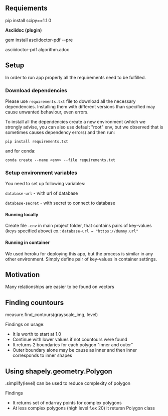 ## Requiements

pip install scipy==1.1.0

**Asciidoc (plugin)**

gem install asciidoctor-pdf --pre

asciidoctor-pdf algorithm.adoc 

## Setup
In order to run app properly all the requirements need to be fulfilled.

### Download dependencies
Please use `requirements.txt` file to download all the necessary dependencies. Installing them with different versions 
than specified may cause unwanted behaviour, even errors.

To install all the dependencies create a new environment (which we strongly advise, you can also use default "root" env, 
but we observed that is sometimes causes dependency errors) and then run:

```pip install requirements.txt ```

and for conda:

`conda create --name <env> --file requirements.txt`

### Setup environment variables
You need to set up following variables:

`database-url` - with url of database

`database-secret` - with secret to connect to database

#### Running locally
Create file `.env` in main project folder, that contains pairs of key-values (keys specified above) ex.: `database-url = "https://dummy.url"`



#### Running in container
We used heroku for deploying this app, but the process is similar in any other environment. Simply define pair of key-values in container settings.




## Motivation
Many relationships are easier to be found on vectors


## Finding countours


measure.find_contours(grayscale_img, level)

Findings on usage:
* It is worth to start at 1.0
* Continue with lower values if not countours were found
* It returns 2 boundaries for each polygon "inner and outer"
* Outer boundary alone may be cause as inner and then inner corresponds to inner shapes



## Using shapely.geometry.Polygon

.simplify(level) can be used to reduce complexity of polygon

Findings
* It returns set of ndarray points for complex polygons
* At less complex polygons (high level f.ex 20) it retursn Polygon class
